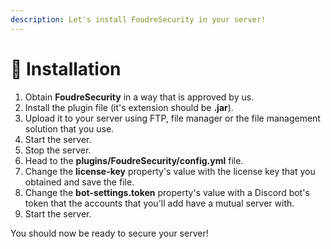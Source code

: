 ```yaml
---
description: Let's install FoudreSecurity in your server!
---
```


# 💾 Installation

1. Obtain **FoudreSecurity** in a way that is approved by us.
2. Install the plugin file (it's extension should be **.jar**).
3. Upload it to your server using FTP, file manager or the file management solution that you use.
4. Start the server.
5. Stop the server.
6. Head to the **plugins/FoudreSecurity/config.yml** file.
7. Change the **license-key** property's value with the license key that you obtained and save the file.
8. Change the **bot-settings.token** property's value with a Discord bot's token that the accounts that you'll add have a mutual server with.
9. Start the server.

You should now be ready to secure your server!
